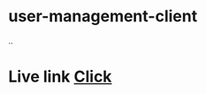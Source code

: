 # user-management-client
..
    	<h1>Live link [Click](https://cheery-semolina-38db51.netlify.app/)</h1>

